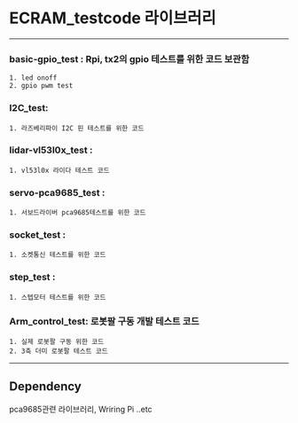 # ECRAM_testcode 라이브러리
---

### basic-gpio_test : Rpi, tx2의 gpio 테스트를 위한 코드 보관함
    1. led onoff
    2. gpio pwm test 

### I2C_test:
    1. 라즈베리파이 I2C 핀 테스트를 위한 코드

### lidar-vl53l0x_test :
    1. vl53l0x 라이다 테스트 코드

### servo-pca9685_test :
    1. 서보드라이버 pca9685테스트를 위한 코드

### socket_test :
    1. 소켓통신 테스트를 위한 코드

### step_test :
    1. 스텝모터 테스트를 위한 코드

### Arm_control_test: 로봇팔 구동 개발 테스트 코드
    1. 실제 로봇팔 구동 위한 코드
    2. 3축 더미 로봇팔 테스트 코드

---
## Dependency

pca9685관련 라이브러리, Wriring Pi ..etc
